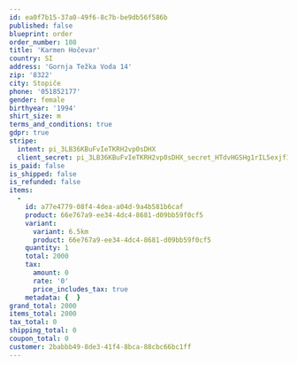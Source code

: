 ```yaml
---
id: ea0f7b15-37a0-49f6-8c7b-be9db56f586b
published: false
blueprint: order
order_number: 108
title: 'Karmen Hočevar'
country: SI
address: 'Gornja Težka Voda 14'
zip: '8322'
city: Stopiče
phone: '051852177'
gender: female
birthyear: '1994'
shirt_size: m
terms_and_conditions: true
gdpr: true
stripe:
  intent: pi_3LB36KBuFvIeTKRH2vp0sDHX
  client_secret: pi_3LB36KBuFvIeTKRH2vp0sDHX_secret_HTdvHGSHg1rIL5exjf1w3XhwZ
is_paid: false
is_shipped: false
is_refunded: false
items:
  -
    id: a77e4779-08f4-4dea-a04d-9a4b581b6caf
    product: 66e767a9-ee34-4dc4-8681-d09bb59f0cf5
    variant:
      variant: 6.5km
      product: 66e767a9-ee34-4dc4-8681-d09bb59f0cf5
    quantity: 1
    total: 2000
    tax:
      amount: 0
      rate: '0'
      price_includes_tax: true
    metadata: {  }
grand_total: 2000
items_total: 2000
tax_total: 0
shipping_total: 0
coupon_total: 0
customer: 2babbb49-8de3-41f4-8bca-88cbc66bc1ff
---
```


